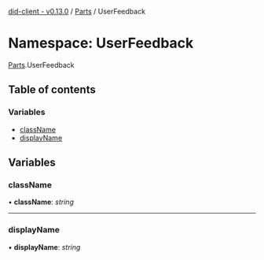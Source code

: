[did-client - v0.13.0](../README.md) / [Parts](parts.md) / UserFeedback

# Namespace: UserFeedback

[Parts](parts.md).UserFeedback

## Table of contents

### Variables

- [className](parts.userfeedback.md#classname)
- [displayName](parts.userfeedback.md#displayname)

## Variables

### className

• **className**: *string*

___

### displayName

• **displayName**: *string*
